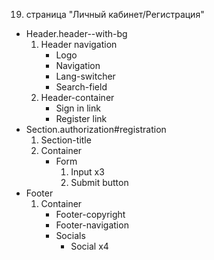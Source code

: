 19. страница "Личный кабинет/Регистрация"
  * Header.header--with-bg
    1. Header navigation
        * Logo 
        * Navigation
        * Lang-switcher
        * Search-field
    2. Header-container
        * Sign in link
        * Register link
  * Section.authorization#registration
    1. Section-title
    2. Container
        * Form
            1. Input x3
            2. Submit button
  * Footer
    1. Container
        * Footer-copyright
        * Footer-navigation
        * Socials
            * Social x4
